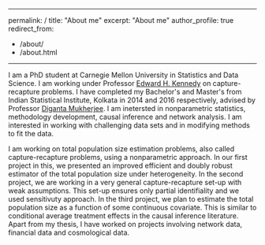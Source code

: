 ---
permalink: /
title: "About me"
excerpt: "About me"
author_profile: true
redirect_from: 
  - /about/
  - /about.html
  ---
  
I am a PhD student at Carnegie Mellon University in Statistics and Data Science. I am working under Professor [Edward H. Kennedy](http://www.ehkennedy.com/) on capture-recapture problems. I have completed my Bachelor's and Master's from Indian Statistical Institute, Kolkata in 2014 and 2016 respectively, advised by Professor [Diganta Mukherjee](https://isi.irins.org/profile/111450). I am inetersted in nonparametric statistics, methodology development, causal inference and network analysis. I am interested in working with challenging data sets and in modifying methods to fit the data.

I am working on total population size estimation problems, also called capture-recapture problems, using a nonparametric approach. In our first project in this, we presented an improved efficient and doubly robust estimator of the total population size under heterogeneity. In the second project, we are working in a very general capture-recapture set-up with weak assumptions. This set-up ensures only partial identifiality and we used sensitivuty approach. In the third project, we plan to estimate the total population size as a function of some continuous covariate. This is similar to conditional average treatment effects in the causal inference literature. Apart from my thesis, I have worked on projects involving network data, financial data and cosmological data.

